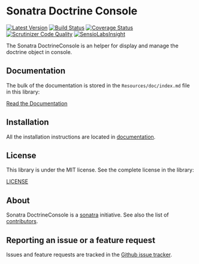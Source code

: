 Sonatra Doctrine Console
========================

[![Latest Version](https://img.shields.io/packagist/v/sonatra/doctrine-console.svg)](https://packagist.org/packages/sonatra/doctrine-console)
[![Build Status](https://img.shields.io/travis/sonatra/sonatra-doctrine-console/master.svg)](https://travis-ci.org/sonatra/sonatra-doctrine-console)
[![Coverage Status](https://img.shields.io/coveralls/sonatra/sonatra-doctrine-console/master.svg)](https://coveralls.io/r/sonatra/sonatra-doctrine-console?branch=master)
[![Scrutinizer Code Quality](https://img.shields.io/scrutinizer/g/sonatra/sonatra-doctrine-console.svg)](https://scrutinizer-ci.com/g/sonatra/sonatra-doctrine-console?branch=master)
[![SensioLabsInsight](https://img.shields.io/sensiolabs/i/27ece951-4176-49b2-a838-52721e0cf341.svg)](https://insight.sensiolabs.com/projects/27ece951-4176-49b2-a838-52721e0cf341)

The Sonatra DoctrineConsole is an helper for display and manage the doctrine object
in console.

Documentation
-------------

The bulk of the documentation is stored in the `Resources/doc/index.md`
file in this library:

[Read the Documentation](Resources/doc/index.md)

Installation
------------

All the installation instructions are located in [documentation](Resources/doc/index.md).

License
-------

This library is under the MIT license. See the complete license in the library:

[LICENSE](LICENSE)

About
-----

Sonatra DoctrineConsole is a [sonatra](https://github.com/sonatra) initiative.
See also the list of [contributors](https://github.com/sonatra/sonatra-doctrine-console/graphs/contributors).

Reporting an issue or a feature request
---------------------------------------

Issues and feature requests are tracked in the [Github issue tracker](https://github.com/sonatra/sonatra-doctrine-console/issues).

